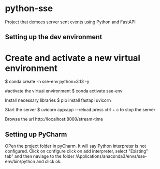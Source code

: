 # python-sse
Project that demoes server sent events using Python and FastAPI 

Setting up the dev environment 
--------  
# Create and activate a new virtual environment 
$ conda create -n sse-env python=3.13 -y 

#activate the virtual environment
$ conda activate sse-env 

Install necessary libraries 
$ pip install fastapi uvicorn

Start the server
$ uvicorn app:app --reload 
press ctrl + c to stop the server 

Browse the url
http://localhost:8000/stream-time

Setting up PyCharm 
---------- 
OPen the project folder in pyCharm. It will say Python interpreter is not configured. 
Click on configure click on add interpreter, select "Existing" tab" and then naviage to 
the folder /Applications/anaconda3/envs/sse-env/bin/python and click ok. 
